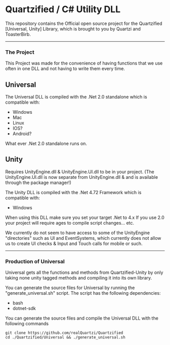 # Quartzified / C# Utility DLL



This repository contains the Official open source project for the Quartzified [Universal, Unity] Library, which is brought to you by Quartzi and ToasterBirb.

<hr>

### The Project

This Project was made for the convenience of having functions that we use often in one DLL and not having to write them every time.



## Universal

The Universal DLL is compiled with the .Net 2.0 standalone which is compatible with:

- Windows
- Mac
- Linux
- IOS?
- Android?

What ever .Net 2.0 standalone runs on.



## Unity

Requires UnityEngine.dll & UnityEngine.UI.dll to be in your project.
(The UnityEngine.UI.dll is now separate from UnityEngine.dll & and is available through the package manager!)


The Unity DLL is compiled with the .Net 4.72 Framework which is compatible with:

- Windows

When using this DLL make sure you set your target .Net to 4.x 
If you use 2.0 your project will require ages to compile script changes... etc.

We currently do not seem to have access to some of the UnityEngine "directories" such as UI and EventSystems, which currently does not allow us to create UI checks & Input and Touch calls for mobile or such.

<hr>

### Production of Universal

Universal gets all the functions and methods from Quartzified-Unity by only taking none unity tagged methods and compiling it into its own library.

You can generate the source files for Universal by running the "generate_universal.sh" script. The script has the following dependencies:

- bash
- dotnet-sdk

You can generate the source files and compile the Universal DLL with the following commands

```shell
git clone https://github.com/realQuartzi/Quartzified
cd ./Quartzified/Universal && ./generate_universal.sh
```